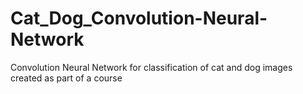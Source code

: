 # Cat_Dog_Convolution-Neural-Network
Convolution Neural Network for classification of cat and dog images created as part of a course
